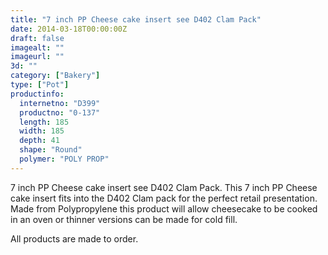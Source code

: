 ```yaml
---
title: "7 inch PP Cheese cake insert see D402 Clam Pack"
date: 2014-03-18T00:00:00Z
draft: false
imagealt: ""
imageurl: ""
3d: ""
category: ["Bakery"]
type: ["Pot"]
productinfo:
  internetno: "D399"
  productno: "0-137"
  length: 185
  width: 185
  depth: 41
  shape: "Round"
  polymer: "POLY PROP"
---
```

7 inch PP Cheese cake insert see D402 Clam Pack. This 7 inch PP Cheese cake insert fits into the D402 Clam pack for the perfect retail presentation. Made from Polypropylene this product will allow cheesecake to be cooked in an oven or thinner versions can be made for cold fill.

All products are made to order.